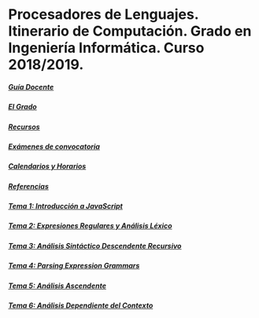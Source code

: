 # Procesadores de Lenguajes. Itinerario de Computación. Grado en Ingeniería Informática. Curso 2018/2019.

##### [Guía Docente](https://www.ull.es/apps/guias/guias/view_guide/16020/)

##### [El Grado](degree.md)

##### [Recursos](resources.md)

##### [Exámenes de convocatoria](exams.md)

##### [Calendarios y Horarios](timetables.md)

##### [Referencias](references.md)

##### [Tema 1: Introducción a JavaScript](https://ull-esit-pl-1819.github.io/tema-1-introduccion-a-js/#referencias-y-recursos-para-el-tema-1º)

##### [Tema 2: Expresiones Regulares y Análisis Léxico]()

##### [Tema 3: Análisis Sintáctico Descendente Recursivo]()

##### [Tema 4: Parsing Expression Grammars](9)

##### [Tema 5: Análisis Ascendente]()

##### [Tema 6: Análisis Dependiente del Contexto]()